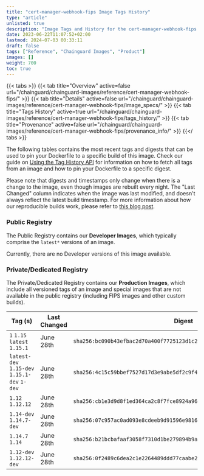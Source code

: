 ```yaml
---
title: "cert-manager-webhook-fips Image Tags History"
type: "article"
unlisted: true
description: "Image Tags and History for the cert-manager-webhook-fips Chainguard Image"
date: 2023-06-22T11:07:52+02:00
lastmod: 2024-07-03 00:33:11
draft: false
tags: ["Reference", "Chainguard Images", "Product"]
images: []
weight: 700
toc: true
---
```


{{< tabs >}}
{{< tab title="Overview" active=false url="/chainguard/chainguard-images/reference/cert-manager-webhook-fips/" >}}
{{< tab title="Details" active=false url="/chainguard/chainguard-images/reference/cert-manager-webhook-fips/image_specs/" >}}
{{< tab title="Tags History" active=true url="/chainguard/chainguard-images/reference/cert-manager-webhook-fips/tags_history/" >}}
{{< tab title="Provenance" active=false url="/chainguard/chainguard-images/reference/cert-manager-webhook-fips/provenance_info/" >}}
{{</ tabs >}}

The following tables contains the most recent tags and digests that can be used to pin your Dockerfile to a specific build of this image. Check our guide on [Using the Tag History API](/chainguard/chainguard-images/using-the-tag-history-api/) for information on how to fetch all tags from an image and how to pin your Dockerfile to a specific digest.

Please note that digests and timestamps only change when there is a change to the image, even though images are rebuilt every night. The "Last Changed" column indicates when the image was last modified, and doesn't always reflect the latest build timestamp. For more information about how our reproducible builds work, please refer to [this blog post](https://www.chainguard.dev/unchained/reproducing-chainguards-reproducible-image-builds).

### Public Registry
The Public Registry contains our **Developer Images**, which typically comprise the `latest*` versions of an image.

Currently, there are no Developer versions of this image available.

### Private/Dedicated Registry
The Private/Dedicated Registry contains our **Production Images**, which include all versioned tags of an image and special images that are not available in the public registry (including FIPS images and other custom builds).

| Tag (s)                                       | Last Changed | Digest                                                                    |
|-----------------------------------------------|--------------|---------------------------------------------------------------------------|
|  `1` `1.15` `latest` `1.15.1`                 | June 28th    | `sha256:bc090b43efbac2d70a400f7725123d1c2524c60460acf9956afd54b0644e0175` |
|  `latest-dev` `1.15-dev` `1.15.1-dev` `1-dev` | June 28th    | `sha256:4c15c59bbef7527d17d3e9abe5df2c9f48d218dd796deec253d80868509ad3a9` |
|  `1.12` `1.12.12`                             | June 28th    | `sha256:cb1e3d9d8f1ed364ca2c8f7fce8924a961fff6f31536059e5253c7084f1b9c18` |
|  `1.14-dev` `1.14.7-dev`                      | June 28th    | `sha256:07c957ac0ad093e8cdeeb9d91596e9816c32b7e0db2a846e6d2098aaee6d5753` |
|  `1.14.7` `1.14`                              | June 28th    | `sha256:b21bcbafaaf3058f7310d1be279894b9a9e2fe515467a22a5fc37e31c68c5c60` |
|  `1.12-dev` `1.12.12-dev`                     | June 28th    | `sha256:0f2489c6dea2c1e2264489ddd77caabe2c10593970233c33e10428af9b10ec08` |

